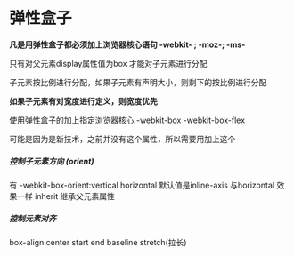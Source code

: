 # 弹性盒子

__凡是用弹性盒子都必须加上浏览器核心语句  -webkit- ;  -moz-; -ms-__

只有对父元素display属性值为box 才能对子元素进行分配

子元素按比例进行分配，如果子元素有声明大小，则剩下的按比例进行分配

**如果子元素有对宽度进行定义，则宽度优先**

使用弹性盒子的加上指定浏览器核心 -webkit-box   -webkit-box-flex 

可能是因为是新技术，之前并没有这个属性，所以需要用加上这个

##### 控制子元素方向 (orient)

有 -webkit-box-orient:vertical horizontal  默认值是inline-axis 与horizontal 效果一样  inherit 继承父元素属性

##### 控制元素对齐

box-align center start end baseline stretch(拉长)

